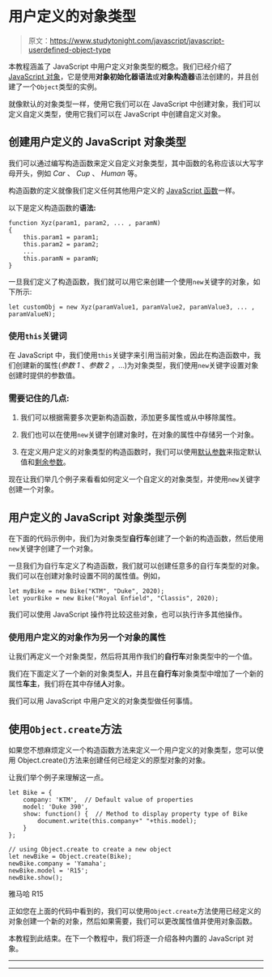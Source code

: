 # 用户定义的对象类型

> 原文：<https://www.studytonight.com/javascript/javascript-userdefined-object-type>

本教程涵盖了 JavaScript 中用户定义对象类型的概念。我们已经介绍了 [JavaScript 对象](https://www.studytonight.com/javascript/javascript-objects)，它是使用**对象初始化器语法**或**对象构造器**语法创建的，并且创建了一个`Object`类型的实例。

就像默认的对象类型一样，使用它我们可以在 JavaScript 中创建对象，我们可以定义自定义类型，使用它我们可以在 JavaScript 中创建自定义对象。

## 创建用户定义的 JavaScript 对象类型

我们可以通过编写构造函数来定义自定义对象类型，其中函数的名称应该以大写字母开头，例如 *Car* 、 *Cup* 、 *Human* 等。

构造函数的定义就像我们定义任何其他用户定义的 [JavaScript 函数](https://www.studytonight.com/javascript/javascript-functions)一样。

以下是定义构造函数的**语法:**

```
function Xyz(param1, param2, ... , paramN)
{
    this.param1 = param1;
    this.param2 = param2;
    ...
    this.paramN = paramN;    
}
```

一旦我们定义了构造函数，我们就可以用它来创建一个使用`new`关键字的对象，如下所示:

```
let customObj = new Xyz(paramValue1, paramValue2, paramValue3, ... , paramValueN);
```

### 使用`this`关键词

在 JavaScript 中，我们使用`this`关键字来引用当前对象，因此在构造函数中，我们创建新的属性(*参数 1* 、*参数 2* ，...)为对象类型，我们使用`new`关键字设置对象创建时提供的参数值。

### 需要记住的几点:

1.  我们可以根据需要多次更新构造函数，添加更多属性或从中移除属性。

2.  我们也可以在使用`new`关键字创建对象时，在对象的属性中存储另一个对象。

3.  在定义用户定义的对象类型的构造函数时，我们可以使用[默认参数](https://www.studytonight.com/javascript/javascript-default-parameters)来指定默认值和[剩余参数](https://www.studytonight.com/javascript/javascript-rest-parameters)。

现在让我们举几个例子来看看如何定义一个自定义的对象类型，并使用`new`关键字创建一个对象。

## 用户定义的 JavaScript 对象类型示例

在下面的代码示例中，我们为对象类型**自行车**创建了一个新的构造函数，然后使用`new`关键字创建了一个对象。

一旦我们为自行车定义了构造函数，我们就可以创建任意多的自行车类型的对象。我们可以在创建对象时设置不同的属性值。例如，

```
let myBike = new Bike("KTM", "Duke", 2020);
let yourBike = new Bike("Royal Enfield", "Classis", 2020);
```

我们可以使用 JavaScript 操作符比较这些对象，也可以执行许多其他操作。

### 使用用户定义的对象作为另一个对象的属性

让我们再定义一个对象类型，然后将其用作我们的**自行车**对象类型中的一个值。

我们在下面定义了一个新的对象类型**人**，并且在**自行车**对象类型中增加了一个新的属性**车主**，我们将在其中存储**人**对象。

我们可以用 JavaScript 中用户定义的对象类型做任何事情。

## 使用`Object.create`方法

如果您不想麻烦定义一个构造函数方法来定义一个用户定义的对象类型，您可以使用 Object.create()方法来创建任何已经定义的原型对象的对象。

让我们举个例子来理解这一点。

```
let Bike = {
    company: 'KTM',  // Default value of properties
    model: 'Duke 390',
    show: function() {  // Method to display property type of Bike
        document.write(this.company+" "+this.model);
    }
};

// using Object.create to create a new object
let newBike = Object.create(Bike);
newBike.company = 'Yamaha';
newBike.model = 'R15';
newBike.show();
```

雅马哈 R15

正如您在上面的代码中看到的，我们可以使用`Object.create`方法使用已经定义的对象创建一个新的对象，然后如果需要，我们可以更改属性值并使用对象函数。

本教程到此结束。在下一个教程中，我们将逐一介绍各种内置的 JavaScript 对象。

* * *

* * *